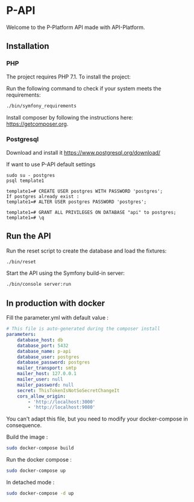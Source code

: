 P-API
=====

Welcome to the P-Platform API made with API-Platform.

Installation
------------

### PHP

The project requires PHP 7.1. To install the project:

Run the following command to check if your system meets the requirements:

```sh
./bin/symfony_requirements
```

Install composer by following the instructions here: https://getcomposer.org.

### Postgresql
Download and install it https://www.postgresql.org/download/

If want to use P-API default settings
```
sudo su - postgres
psql template1

template1=# CREATE USER postgres WITH PASSWORD 'postgres';
If postgres already exist :
template1=# ALTER USER postgres PASSWORD 'postgres';

template1=# GRANT ALL PRIVILEGES ON DATABASE "api" to postgres;
template1=# \q
```

Run the API
-----------

Run the reset script to create the database and load the fixtures:

```sh
./bin/reset
```

Start the API using the Symfony build-in server:

```sh
./bin/console server:run
```


## In production with docker

Fill the parameter.yml with default value :
```yaml
# This file is auto-generated during the composer install
parameters:
    database_host: db
    database_port: 5432
    database_name: p-api
    database_user: postgres
    database_password: postgres
    mailer_transport: smtp
    mailer_host: 127.0.0.1
    mailer_user: null
    mailer_password: null
    secret: ThisTokenIsNotSoSecretChangeIt
    cors_allow_origin:
        - 'http://localhost:3000'
        - 'http://localhost:9080'

```

You can't adapt this file, but you need to modify your docker-compose in consequence.

Build the image :

```sh
sudo docker-compose build
```

Run the docker compose :

```sh
sudo docker-compose up
```

In detached mode :

```sh
sudo docker-compose -d up
```